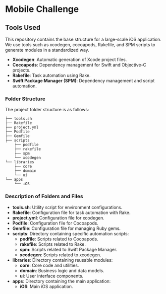 # Mobile Challenge

## Tools Used

This repository contains the base structure for a large-scale iOS application. We use tools such as xcodegen, cocoapods, Rakefile, and SPM scripts to generate modules in a standardized way.

- **Xcodegen**: Automatic generation of Xcode project files.
- **Cocoapods**: Dependency management for Swift and Objective-C projects.
- **Rakefile**: Task automation using Rake.
- **Swift Package Manager (SPM)**: Dependency management and script automation.

### Folder Structure

The project folder structure is as follows:

```
├── tools.sh
├── Rakefile
├── project.yml
├── Podfile
├── Gemfile
├── scripts
    ├── podfile
    ├── rakefile
    ├── spm
    └── xcodegen
└── libraries
    ├── core
    ├── domain
    └── ui
└── apps
    └── iOS
```

### Description of Folders and Files

- **tools.sh**: Utility script for environment configurations.
- **Rakefile**: Configuration file for task automation with Rake.
- **project.yml**: Configuration file for xcodegen.
- **Podfile**: Configuration file for Cocoapods.
- **Gemfile**: Configuration file for managing Ruby gems.
- **scripts**: Directory containing specific automation scripts:
  - **podfile**: Scripts related to Cocoapods.
  - **rakefile**: Scripts related to Rake.
  - **spm**: Scripts related to Swift Package Manager.
  - **xcodegen**: Scripts related to xcodegen.
- **libraries**: Directory containing reusable modules:
  - **core**: Core code and utilities.
  - **domain**: Business logic and data models.
  - **ui**: User interface components.
- **apps**: Directory containing the main application:
  - **iOS**: Main iOS application.
